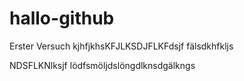 # hallo-github
Erster Versuch
kjhfjkhsKFJLKSDJFLKFdsjf
fälsdkhfkljs

NDSFLKNlksjf
lödfsmöljdslöngdlknsdgälkngs

